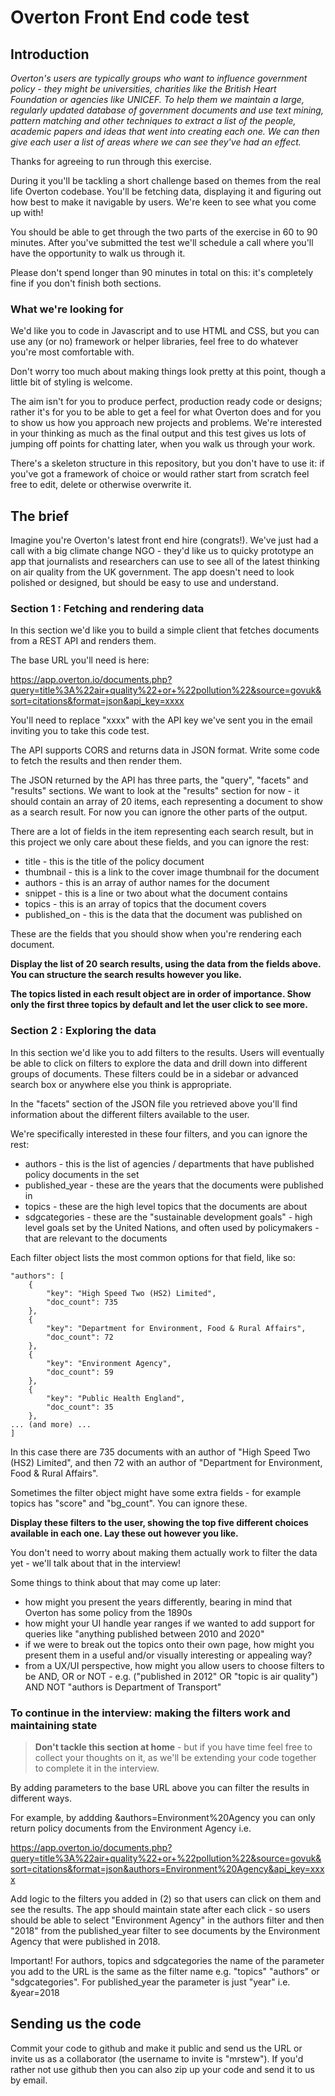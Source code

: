 # Overton Front End code test

## Introduction

*Overton's users are typically groups who want to influence government policy - they might be universities, charities like the British Heart Foundation or agencies like UNICEF. To help them we maintain a large, regularly updated database of government documents and use text mining, pattern matching and other techniques to extract a list of the people, academic papers and ideas that went into creating each one. We can then give each user a list of areas where we can see they've had an effect.*

Thanks for agreeing to run through this exercise.

During it you'll be tackling a short challenge based on themes from the real life Overton codebase. You'll be fetching data, displaying it and figuring out how best to make it navigable by users. We're keen to see what you come up with!

You should be able to get through the two parts of the exercise in 60 to 90 minutes. After you've submitted the test we'll schedule a call where you'll have the opportunity to walk us through it.

Please don't spend longer than 90 minutes in total on this: it's completely fine if you don't finish both sections.

### What we're looking for

We'd like you to code in Javascript and to use HTML and CSS, but you can use any (or no) framework or helper libraries, feel free to do whatever you're most comfortable with.

Don't worry too much about making things look pretty at this point, though a little bit of styling is welcome.

The aim isn't for you to produce perfect, production ready code or designs; rather it's for you to be able to get a feel for what Overton does and for you to show us how you approach new projects and problems. We're interested in your thinking as much as the final output and this test gives us lots of jumping off points for chatting later, when you walk us through your work.

There's a skeleton structure in this repository, but you don't have to use it: if you've got a framework of choice or would rather start from scratch feel free to edit, delete or otherwise overwrite it.

## The brief

Imagine you're Overton's latest front end hire (congrats!). We've just had a call with a big climate change NGO - they'd like us to quicky prototype an app that journalists and researchers can use to see all of the latest thinking on air quality from the UK government. The app doesn't need to look polished or designed, but should be easy to use and understand.

### Section 1 : Fetching and rendering data

In this section we'd like you to build a simple client that fetches documents from a REST API and renders them.

The base URL you'll need is here:

https://app.overton.io/documents.php?query=title%3A%22air+quality%22+or+%22pollution%22&source=govuk&sort=citations&format=json&api_key=xxxx

You'll need to replace "xxxx" with the API key we've sent you in the email inviting you to take this code test.

The API supports CORS and returns data in JSON format. Write some code to fetch the results and then render them.

The JSON returned by the API has three parts, the "query", "facets" and "results" sections. We want to look at the "results" section for now - it should contain an array of 20 items, each representing a document to show as a search result. For now you can ignore the other parts of the output.

There are a lot of fields in the item representing each search result, but in this project we only care about these fields, and you can ignore the rest:

* title - this is the title of the policy document
* thumbnail - this is a link to the cover image thumbnail for the document
* authors - this is an array of author names for the document
* snippet - this is a line or two about what the document contains
* topics - this is an array of topics that the document covers
* published_on - this is the data that the document was published on

These are the fields that you should show when you're rendering each document.

**Display the list of 20 search results, using the data from the fields above. You can structure the search results however you like.**

**The topics listed in each result object are in order of importance. Show only the first three topics by default and let the user click to see more.**

### Section 2 : Exploring the data

In this section we'd like you to add filters to the results. Users will eventually be able to click on filters to explore the data and drill down into different groups of documents. These filters could be in a sidebar or advanced search box or anywhere else you think is appropriate.

In the "facets" section of the JSON file you retrieved above you'll find information about the different filters available to the user.

We're specifically interested in these four filters, and you can ignore the rest:

* authors - this is the list of agencies / departments that have published policy documents in the set
* published_year - these are the years that the documents were published in
* topics - these are the high level topics that the documents are about
* sdgcategories - these are the "sustainable development goals" - high level goals set by the United Nations, and often used by policymakers - that are relevant to the documents

Each filter object lists the most common options for that field, like so:

    "authors": [
        {
            "key": "High Speed Two (HS2) Limited",
            "doc_count": 735
        },
        {
            "key": "Department for Environment, Food & Rural Affairs",
            "doc_count": 72
        },
        {
            "key": "Environment Agency",
            "doc_count": 59
        },
        {
            "key": "Public Health England",
            "doc_count": 35
        },
    ... (and more) ...
    ]

In this case there are 735 documents with an author of "High Speed Two (HS2) Limited", and then 72 with an author of "Department for Environment, Food & Rural Affairs".

Sometimes the filter object might have some extra fields - for example topics has "score" and "bg_count". You can ignore these.

**Display these filters to the user, showing the top five different choices available in each one. Lay these out however you like.**

You don't need to worry about making them actually work to filter the data yet - we'll talk about that in the interview!

Some things to think about that may come up later:

* how might you present the years differently, bearing in mind that Overton has some policy from the 1890s
* how might your UI handle year ranges if we wanted to add support for queries like "anything published between 2010 and 2020"
* if we were to break out the topics onto their own page, how might you present them in a useful and/or visually interesting or appealing way?
* from a UX/UI perspective, how might you allow users to choose filters to be AND, OR or NOT - e.g. ("published in 2012" OR "topic is air quality") AND NOT "authors is Department of Transport"

### To continue in the interview: making the filters work and maintaining state

> **Don't tackle this section at home** - but if you have time feel free to collect your thoughts on it, as we'll be extending your code together to complete it in the interview.

By adding parameters to the base URL above you can filter the results in different ways.

For example, by addding &authors=Environment%20Agency you can only return policy documents from the Environment Agency i.e.

https://app.overton.io/documents.php?query=title%3A%22air+quality%22+or+%22pollution%22&source=govuk&sort=citations&format=json&authors=Environment%20Agency&api_key=xxxx

Add logic to the filters you added in (2) so that users can click on them and see the results. The app should maintain state after each click - so users should be able to select "Environment Agency" in the authors filter and then "2018" from the published_year filter to see documents by the Environment Agency that were published in 2018.

Important! For authors, topics and sdgcategories the name of the parameter you add to the URL is the same as the filter name e.g. "topics" "authors" or "sdgcategories". For published_year the parameter is just "year" i.e. &year=2018

## Sending us the code

Commit your code to github and make it public and send us the URL or invite us as a collaborator (the username to invite is "mrstew"). If you'd rather not use github then you can also zip up your code and send it to us by email.
